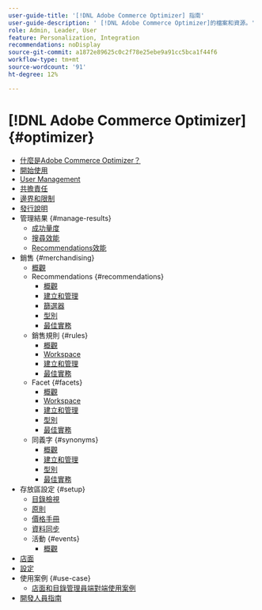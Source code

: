 ```yaml
---
user-guide-title: '[!DNL Adobe Commerce Optimizer] 指南'
user-guide-description: ' [!DNL Adobe Commerce Optimizer]的檔案和資源。'
role: Admin, Leader, User
feature: Personalization, Integration
recommendations: noDisplay
source-git-commit: a1872e89625c0c2f78e25ebe9a91cc5bca1f44f6
workflow-type: tm+mt
source-wordcount: '91'
ht-degree: 12%

---
```


# [!DNL Adobe Commerce Optimizer] {#optimizer}

- [什麼是Adobe Commerce Optimizer？](overview.md)
- [開始使用](get-started.md)
- [User Management](user-management.md)
- [共擔責任](shared-responsibility.md)
- [邊界和限制](boundaries-limits.md)
- [發行說明](release-notes.md)
- 管理結果 {#manage-results}
   - [成功量度](./manage-results/success-metrics.md)
   - [搜尋效能](./manage-results/search-performance.md)
   - [Recommendations效能](./manage-results/recommendation-performance.md)
- 銷售 {#merchandising}
   - [概觀](./merchandising/overview.md)
   - Recommendations {#recommendations}
      - [概觀](./merchandising/recommendations/overview.md)
      - [建立和管理](./merchandising/recommendations/create.md)
      - [篩選器](./merchandising/recommendations/filters.md)
      - [型別](./merchandising/recommendations/types.md)
      - [最佳實務](./merchandising/recommendations/best-practice.md)
   - 銷售規則 {#rules}
      - [概觀](./merchandising/rules/overview.md)
      - [Workspace](./merchandising/rules/workspace.md)
      - [建立和管理](./merchandising/rules/add.md)
      - [最佳實務](./merchandising/rules/best-practice.md)
   - Facet {#facets}
      - [概觀](./merchandising/facets/overview.md)
      - [Workspace](./merchandising/facets/workspace.md)
      - [建立和管理](./merchandising/facets/add.md)
      - [型別](./merchandising/facets/type.md)
      - [最佳實務](./merchandising/facets/best-practice.md)
   - 同義字 {#synonyms}
      - [概觀](./merchandising/synonyms/overview.md)
      - [建立和管理](./merchandising/synonyms/add.md)
      - [型別](./merchandising/synonyms/type.md)
      - [最佳實務](./merchandising/synonyms/best-practice.md)
- 存放區設定 {#setup}
   - [目錄檢視](./setup/catalog-view.md)
   - [原則](./setup/policies.md)
   - [價格手冊](./setup/pricebooks.md)
   - [資料同步](./setup/data-sync.md)
   - 活動 {#events}
      - [概觀](./setup/events/overview.md)
- [店面](storefront.md)
- [設定](settings.md)
- 使用案例 {#use-case}
   - [店面和目錄管理員端對端使用案例](./use-case/admin-use-case.md)
- [開發人員指南](https://developer.adobe.com/commerce/services/optimizer/)

